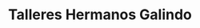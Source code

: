 ---
title: "Talleres Hermanos Galindo"
url: /medina-del-campo/talleres-hermanos-galindo/
shop: Autowerkstatt
---
